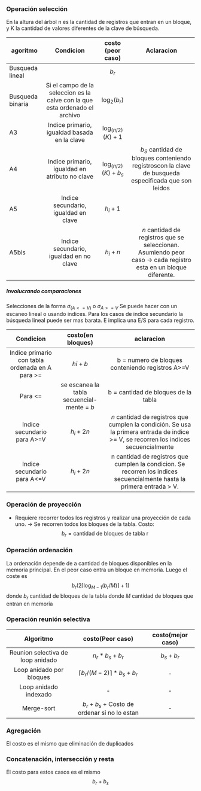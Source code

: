 ### Operación selección
En la altura del árbol n es la cantidad de registros que entran en un bloque, y K la cantidad de valores diferentes de la clave de búsqueda. 

agoritmo | Condicion | costo (peor caso) | Aclaracion
-- | :--: | :--: | :--:
Busqueda lineal |  | $b_r$
Busqueda binaria | Si el campo de la seleccion es la calve con la que esta ordenado el archivo | $\log_2 (b_r)$
A3 | Indice primario, igualdad basada en la clave | $\log_(n/2) (K) + 1$ 
A4 | Indice primario, igualdad en atributo no clave  | $\log_(n/2) (K) + b_s$|$b_S$ cantidad de bloques conteniendo registroscon la clave de busqueda especificada que son leidos
A5 | Indice secundario, igualdad en clave| $h_i + 1$ | 
A5bis| Indice secundario, igualdad en no clave | $h_i + n$ |$n$ cantidad de registros que se seleccionan. Asumiendo peor caso -> cada registro esta en un bloque diferente.

##### Involucrando comparaciones
Selecciones de la forma $\sigma_{(A<=V)}$ o $\sigma_{A>=V}$
Se puede hacer con un escaneo lineal 
o usando indices. 
Para los casos de indice secundario la búsqueda lineal puede ser mas barata. E implica una E/S para cada registro.

Condicion | costo(en bloques) | aclaracion  
:--: |:--:|:--:
Indice primario con tabla ordenada en A para >=| $hi +b$ | b = numero de bloques conteniendo registros A>=V
Para <= | se escanea la tabla secuencial-mente = $b$| b = cantidad de bloques de la tabla 
Indice secundario para A>=V| $h_i + 2n$ | $n$ cantidad de registros que cumplen la condición. Se usa la primera entrada de indice >= V, se recorren los indices secuencialmente
Indice secundario para A<=V | $h_i +2n$ | n cantidad de registros que cumplen la condicion. Se recorren los indices secuencialmente hasta la primera entrada > V.


### Operación de proyección
- Requiere recorrer todos los registros y realizar una proyección de cada uno. -> Se recorren todos los bloques de la tabla. Costo:
$$ b_r = \text{cantidad de bloques de tabla r}$$

### Operación ordenación
La ordenación depende de a cantidad de bloques disponibles en la memoria principal. En el peor caso entra un bloque en memoria.  Luego el coste es
$$b_r (2\lceil{\log_{M-1}(b_r/M)\rceil +1})$$
$\text{donde } b_r \text{ cantidad de bloques de la tabla}$
$\text{donde } M \text{ cantidad de bloques que entran en memoria}$

### Operación reunión selectiva
Algoritmo | costo(Peor caso) | costo(mejor caso)
:--: | :--: | :--:
Reunion selectiva de loop anidado | $n_r * b_s + b_r$ | $b_s + b_r$
Loop anidado por bloques | $\lceil{b_r / (M-2)}\rceil*b_s +b_r$| - 
Loop anidado indexado |-|-
Merge-sort | $b_r+b_s$ + Costo de ordenar si no lo estan | -

### Agregación
El costo es el mismo que eliminación de duplicados
### Concatenación, intersección y resta

El costo para estos casos es el mismo 
$$ b_r+b_s$$
